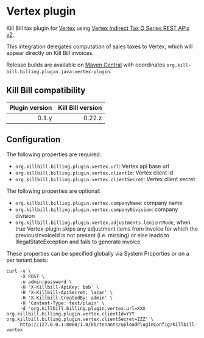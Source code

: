 Vertex plugin
=============

Kill Bill tax plugin for [Vertex](https://www.vertexinc.com/) using [Vertex Indirect Tax O Series REST APIs v2](https://tax-calc-api.vertexcloud.com/).

This integration delegates computation of sales taxes to Vertex, which will appear directly on Kill Bill invoices.

Release builds are available on [Maven Central](http://search.maven.org/#search%7Cga%7C1%7Cg%3A%22org.kill-bill.billing.plugin.java%22%20AND%20a%3A%22vertex-plugin%22) with coordinates `org.kill-bill.billing.plugin.java:vertex-plugin`.

Kill Bill compatibility
-----------------------

| Plugin version | Kill Bill version |
| -------------: | ----------------: |
| 0.1.y          | 0.22.z            |


Configuration
-------------

The following properties are required:

* `org.killbill.billing.plugin.vertex.url`: Vertex api base url
* `org.killbill.billing.plugin.vertex.clientId`: Vertex client id
* `org.killbill.billing.plugin.vertex.clientSecret`: Vertex client secret

The following properties are optional:

* `org.killbill.billing.plugin.vertex.companyName`: company name
* `org.killbill.billing.plugin.vertex.companyDivision`: company division
* `org.killbill.billing.plugin.vertex.adjustments.lenientMode`, when true Vertex-plugin skips any adjustment items from Invoice for which the previousInvoiceId is not present (i.e. missing) or else leads to IllegalStateException and fails to generate invoice

These properties can be specified globally via System Properties or on a per tenant basis:

```
curl -v \
     -X POST \
     -u admin:password \
     -H 'X-Killbill-ApiKey: bob' \
     -H 'X-Killbill-ApiSecret: lazar' \
     -H 'X-Killbill-CreatedBy: admin' \
     -H 'Content-Type: text/plain' \
     -d 'org.killbill.billing.plugin.vertex.url=XXX
org.killbill.billing.plugin.vertex.clientId=YYY
org.killbill.billing.plugin.vertex.clientSecret=ZZZ' \
     http://127.0.0.1:8080/1.0/kb/tenants/uploadPluginConfig/killbill-vertex
```

